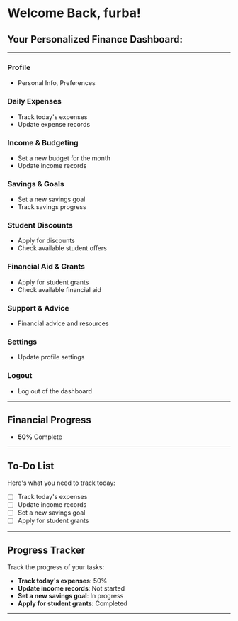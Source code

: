 # Welcome Back, furba!

## Your Personalized Finance Dashboard:

---

### **Profile**  
- Personal Info, Preferences

### **Daily Expenses**  
- Track today's expenses  
- Update expense records  

### **Income & Budgeting**  
- Set a new budget for the month  
- Update income records  

### **Savings & Goals**  
- Set a new savings goal  
- Track savings progress  

### **Student Discounts**  
- Apply for discounts  
- Check available student offers  

### **Financial Aid & Grants**  
- Apply for student grants  
- Check available financial aid  

### **Support & Advice**  
- Financial advice and resources  

### **Settings**  
- Update profile settings  

### **Logout**  
- Log out of the dashboard  

---

## **Financial Progress**  
- **50%** Complete  

---

## **To-Do List**  
Here's what you need to track today:

- [ ] Track today's expenses  
- [ ] Update income records  
- [ ] Set a new savings goal  
- [ ] Apply for student grants  

---

## **Progress Tracker**  
Track the progress of your tasks:

- **Track today's expenses**: 50%  
- **Update income records**: Not started  
- **Set a new savings goal**: In progress  
- **Apply for student grants**: Completed  

---
